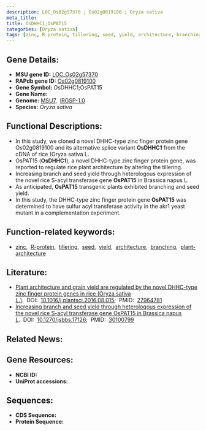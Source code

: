 ```yaml
---
description: LOC_Os02g57370 ; Os02g0819100 ; Oryza sativa
meta_title:
title: OsDHHC1;OsPAT15
categories: [Oryza sativa]
tags: [zinc, R protein, tillering, seed, yield, architecture, branching, plant architecture]
---
```


## Gene Details:
- **MSU gene ID:** [LOC_Os02g57370](http://rice.uga.edu/cgi-bin/ORF_infopage.cgi?orf=LOC_Os02g57370)  
- **RAPdb gene ID:** [Os02g0819100](https://rapdb.dna.affrc.go.jp/locus/?name=Os02g0819100)  
- **Gene Symbol:** OsDHHC1;OsPAT15
- **Gene Name:**
- **Genome:**  [MSU7](http://rice.uga.edu/),&nbsp;&nbsp;[IRGSP-1.0](https://rapdb.dna.affrc.go.jp/download/irgsp1.html)
- **Species:** *Oryza sativa*

## Functional Descriptions:
   - In this study, we cloned a novel DHHC-type zinc finger protein gene Os02g0819100 and its alternative splice variant **OsDHHC1** from the cDNA of rice (Oryza sativa L.
   - OsPAT15 (**OsDHHC1**), a novel DHHC-type zinc finger protein gene, was reported to regulate rice plant architecture by altering the tillering.
   - Increasing branch and seed yield through heterologous expression of the novel rice S-acyl transferase gene **OsPAT15** in Brassica napus L.
   - As anticipated, **OsPAT15** transgenic plants exhibited branching and seed yield.
   - In this study, the DHHC-type zinc finger protein gene **OsPAT15** was determined to have sulfur acyl transferase activity in the akr1<a6><a4> yeast mutant in a complementation experiment.

## Function-related keywords:
   - [zinc](/tags/zinc/),&nbsp;&nbsp;[R-protein](/tags/R-protein/),&nbsp;&nbsp;[tillering](/tags/tillering/),&nbsp;&nbsp;[seed](/tags/seed/),&nbsp;&nbsp;[yield](/tags/yield/),&nbsp;&nbsp;[architecture](/tags/architecture/),&nbsp;&nbsp;[branching](/tags/branching/),&nbsp;&nbsp;[plant-architecture](/tags/plant-architecture/)

## Literature:
   - [Plant architecture and grain yield are regulated by the novel DHHC-type zinc finger protein genes in rice (Oryza sativa L.)](https://www.doi.org/10.1016/j.plantsci.2016.08.015).&nbsp;&nbsp;DOI:&nbsp;&nbsp;[10.1016/j.plantsci.2016.08.015](https://www.doi.org/10.1016/j.plantsci.2016.08.015);&nbsp;&nbsp;PMID:&nbsp;&nbsp;[27964781](https://pubmed.ncbi.nlm.nih.gov/27964781/)
   - [Increasing branch and seed yield through heterologous expression of the novel rice S-acyl transferase gene OsPAT15 in Brassica napus L](https://www.doi.org/10.1270/jsbbs.17126).&nbsp;&nbsp;DOI:&nbsp;&nbsp;[10.1270/jsbbs.17126](https://www.doi.org/10.1270/jsbbs.17126);&nbsp;&nbsp;PMID:&nbsp;&nbsp;[30100799](https://pubmed.ncbi.nlm.nih.gov/30100799/)

## Related News:

## Gene Resources:
- **NCBI ID:**  []()
- **UniProt accessions:** [](https://www.uniprot.org/uniprotkb//entry)

## Sequences:
- **CDS Sequence:**
- **Protein Sequence:**

